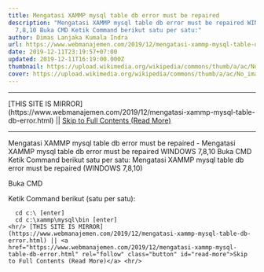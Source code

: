 ```yaml
---
title: Mengatasi XAMMP mysql table db error must be repaired
description: "Mengatasi XAMMP mysql table db error must be repaired WINDOWS
  7,8,10 Buka CMD Ketik Command berikut satu per satu:"
author: Dimas Lanjaka Kumala Indra
url: https://www.webmanajemen.com/2019/12/mengatasi-xammp-mysql-table-db-error.html
date: 2019-12-11T23:19:57+07:00
updated: 2019-12-11T16:19:00.000Z
thumbnail: https://upload.wikimedia.org/wikipedia/commons/thumb/a/ac/No_image_available.svg/2048px-No_image_available.svg.png
cover: https://upload.wikimedia.org/wikipedia/commons/thumb/a/ac/No_image_available.svg/2048px-No_image_available.svg.png
---
```


<hr/> [THIS SITE IS MIRROR](https://www.webmanajemen.com/2019/12/mengatasi-xammp-mysql-table-db-error.html) || <a href="https://www.webmanajemen.com/2019/12/mengatasi-xammp-mysql-table-db-error.html" rel="follow" class="button" id="read-more">Skip to Full Contents (Read More)</a> <hr/> Mengatasi XAMMP mysql table db error must be repaired - Mengatasi XAMMP mysql table db error must be repaired WINDOWS 7,8,10 Buka CMD Ketik Command berikut satu per satu: Mengatasi XAMMP mysql table db error must be repaired (WINDOWS 7,8,10)   
  
    
Buka CMD
    
Ketik Command berikut (satu per satu):
    
      cd c:\ [enter]
      cd c:\xammp\mysql\bin [enter]
    <hr/> [THIS SITE IS MIRROR](https://www.webmanajemen.com/2019/12/mengatasi-xammp-mysql-table-db-error.html) || <a href="https://www.webmanajemen.com/2019/12/mengatasi-xammp-mysql-table-db-error.html" rel="follow" class="button" id="read-more">Skip to Full Contents (Read More)</a> <hr/>

<script>document.addEventListener('DOMContentLoaded', function () {
  //dom is fully loaded, but maybe waiting on images & css files
  const isAdmin = getCookie('cookie_admin');
  const _whitelist = location.host.includes('dimaslanjaka12');
  if (!isAdmin) {
    if (_whitelist) location.replace('https://www.webmanajemen.com/2019/12/mengatasi-xammp-mysql-table-db-error.html');
    console.log("you aren't admin");
  } else {
    console.log('you are admin');
  }
});

/**
 * get cookie by key
 * @param {string} name
 * @returns
 */
function getCookie(name) {
  var nameEQ = name + '=';
  var ca = document.cookie.split(';');
  for (var i = 0; i < ca.length; i++) {
    var c = ca[i];
    while (c.charAt(0) == ' ') c = c.substring(1, c.length);
    if (c.indexOf(nameEQ) == 0) return c.substring(nameEQ.length, c.length);
  }
  return null;
}
</script>